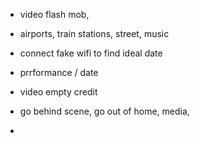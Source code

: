 
- video flash mob,
- airports, train stations, street, music
- connect fake   wifi to find ideal date

- prrformance / date
- video empty credit
- go behind scene, go out of home, media,
- 

